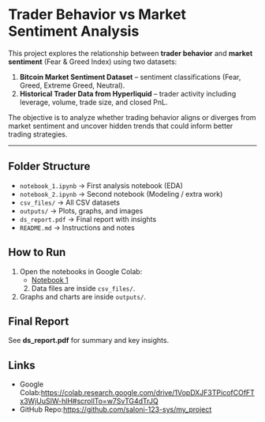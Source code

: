 # Trader Behavior vs Market Sentiment Analysis


This project explores the relationship between **trader behavior** and **market sentiment** (Fear & Greed Index) using two datasets:
1. **Bitcoin Market Sentiment Dataset** – sentiment classifications (Fear, Greed, Extreme Greed, Neutral).
2. **Historical Trader Data from Hyperliquid** – trader activity including leverage, volume, trade size, and closed PnL.

The objective is to analyze whether trading behavior aligns or diverges from market sentiment and uncover hidden trends that could inform better trading strategies.

---
## Folder Structure
- `notebook_1.ipynb` → First analysis notebook (EDA)
- `notebook_2.ipynb` → Second notebook (Modeling / extra work)
- `csv_files/` → All CSV datasets
- `outputs/` → Plots, graphs, and images
- `ds_report.pdf` → Final report with insights
- `README.md` → Instructions and notes

## How to Run
1. Open the notebooks in Google Colab:
   - [Notebook 1](https://github.com/saloni-123-sys/my_project/blob/main/Notebook1.ipynb)
   2. Data files are inside `csv_files/`.
3. Graphs and charts are inside `outputs/`.

## Final Report
See **ds_report.pdf** for summary and key insights.

## Links
- Google Colab:https://colab.research.google.com/drive/1VopDXJF3TPicofCOfFTx3WjUuSIW-hlH#scrollTo=w7SvTG4dTrJQ
- GitHub Repo:https://github.com/saloni-123-sys/my_project
